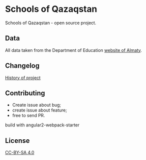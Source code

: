 # Schools of Qazaqstan

Schools of Qazaqstan - open source project. 

## Data

All data taken from the Department of Education [website of Almaty](http://edualmaty.kz/).

## Changelog

[History of project](CHANGELOG.md)

## Contributing

- Create issue about bug;
- create issue about feature;
- free to send PR.

build with angular2-webpack-starter

## License

[CC-BY-SA 4.0](https://creativecommons.org/licenses/by-sa/4.0/)